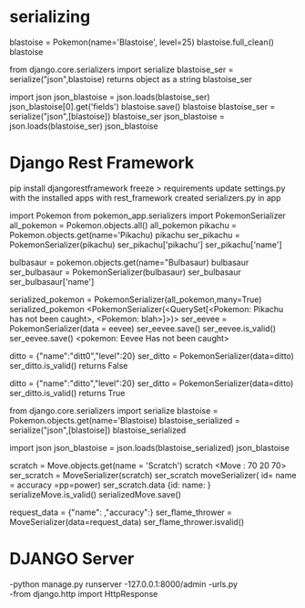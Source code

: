 # serializing 
blastoise = Pokemon(name='Blastoise', level=25)
blastoise.full_clean()
blastoise

from django.core.serializers import serialize
blastoise_ser = serialize("json",blastoise) returns object as a string
blastoise_ser <!-- returns the object as a string-->

import json
json_blastoise = json.loads(blastoise_ser) <!-- converts string into object -->
json_blastoise[0].get('fields')
blastoise.save()
blastoise
blastoise_ser = serialize("json",[blastoise])
blastoise_ser
json_blastoise = json.loads(blastoise_ser)
json_blastoise

# Django Rest Framework
pip install djangorestframework
freeze > requirements
update settings.py with the installed apps with rest_framework
created serializers.py in app

import Pokemon
from pokemon_app.serializers import PokemonSerializer
all_pokemon = Pokemon.objects.all()
all_pokemon
pikachu = Pokemon.objects.get(name='Pikachu)
pikachu
ser_pikachu = PokemonSerializer(pikachu)
ser_pikachu['pikachu']
ser_pikachu['name']
<BoundField value=Pikachu errors=None>


bulbasaur = pokemon.objects.get(name="Bulbasaur)
bulbasaur
ser_bulbasaur = PokemonSerializer(bulbasaur)
ser_bulbasaur
ser_bulbasaur['name']

serialized_pokemon = PokemonSerializer(all_pokemon,many=True)
serialized_pokemon
<PokemonSerializer(<QuerySet[<Pokemon: Pikachu has not been caught>, <Pokemon: blah>]>)>
ser_eevee = PokemonSerializer(data = eevee)
ser_eevee.save()
ser_eevee.is_valid()
ser_eevee.save()
<pokemon: Eevee Has not been caught>

ditto = {"name":"ditt0","level":20}
ser_ditto = PokemonSerializer(data=ditto)
ser_ditto.is_valid()
returns False

ditto = {"name":"ditto","level":20}
ser_ditto = PokemonSerializer(data=ditto)
ser_ditto.is_valid()
returns True


from django.core.serializers import serialize
blastoise = Pokemon.objects.get(name='Blastoise)
blastoise_serialized = serialize("json",[blastoise])
blastoise_serialized

import json
json_blastoise = json.loads(blastoise_serialized)
json_blastoise


scratch = Move.objects.get(name = 'Scratch')
scratch
<Move : 70 20 70>
ser_scratch = MoveSerializer(scratch)
ser_scratch
moveSerializer(<Move> id= name = accuracy =pp=power)
ser_scratch.data
{id:  name: }
serializeMove.is_valid()
serializedMove.save()

request_data = {"name": ,"accuracy":}
ser_flame_thrower = MoveSerializer(data=request_data)
ser_flame_thrower.isvalid()


# DJANGO Server
-python manage.py runserver
-127.0.0.1:8000/admin   <!-- from urls.py in pokedex_proj-->
-urls.py    
-from django.http import HttpResponse
